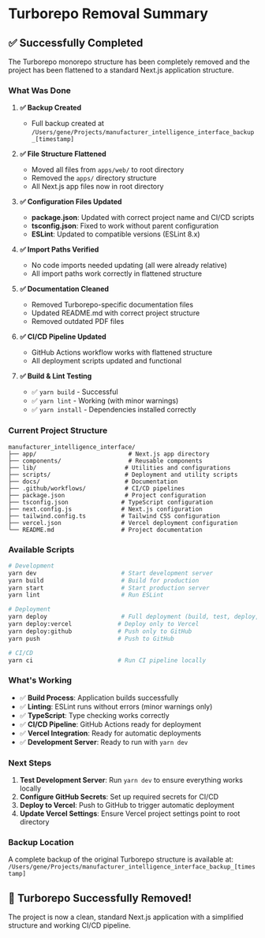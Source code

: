 # Turborepo Removal Summary

## ✅ Successfully Completed

The Turborepo monorepo structure has been completely removed and the project has been flattened to a standard Next.js application structure.

### What Was Done

1. **✅ Backup Created**
   - Full backup created at `/Users/gene/Projects/manufacturer_intelligence_interface_backup_[timestamp]`

2. **✅ File Structure Flattened**
   - Moved all files from `apps/web/` to root directory
   - Removed the `apps/` directory structure
   - All Next.js app files now in root directory

3. **✅ Configuration Files Updated**
   - **package.json**: Updated with correct project name and CI/CD scripts
   - **tsconfig.json**: Fixed to work without parent configuration
   - **ESLint**: Updated to compatible versions (ESLint 8.x)

4. **✅ Import Paths Verified**
   - No code imports needed updating (all were already relative)
   - All import paths work correctly in flattened structure

5. **✅ Documentation Cleaned**
   - Removed Turborepo-specific documentation files
   - Updated README.md with correct project structure
   - Removed outdated PDF files

6. **✅ CI/CD Pipeline Updated**
   - GitHub Actions workflow works with flattened structure
   - All deployment scripts updated and functional

7. **✅ Build & Lint Testing**
   - ✅ `yarn build` - Successful
   - ✅ `yarn lint` - Working (with minor warnings)
   - ✅ `yarn install` - Dependencies installed correctly

### Current Project Structure

```
manufacturer_intelligence_interface/
├── app/                          # Next.js app directory
├── components/                   # Reusable components
├── lib/                         # Utilities and configurations
├── scripts/                     # Deployment and utility scripts
├── docs/                        # Documentation
├── .github/workflows/           # CI/CD pipelines
├── package.json                 # Project configuration
├── tsconfig.json               # TypeScript configuration
├── next.config.js              # Next.js configuration
├── tailwind.config.ts          # Tailwind CSS configuration
├── vercel.json                 # Vercel deployment configuration
└── README.md                   # Project documentation
```

### Available Scripts

```bash
# Development
yarn dev                        # Start development server
yarn build                      # Build for production
yarn start                      # Start production server
yarn lint                       # Run ESLint

# Deployment
yarn deploy                     # Full deployment (build, test, deploy, push)
yarn deploy:vercel             # Deploy only to Vercel
yarn deploy:github             # Push only to GitHub
yarn push                      # Push to GitHub

# CI/CD
yarn ci                        # Run CI pipeline locally
```

### What's Working

- ✅ **Build Process**: Application builds successfully
- ✅ **Linting**: ESLint runs without errors (minor warnings only)
- ✅ **TypeScript**: Type checking works correctly
- ✅ **CI/CD Pipeline**: GitHub Actions ready for deployment
- ✅ **Vercel Integration**: Ready for automatic deployments
- ✅ **Development Server**: Ready to run with `yarn dev`

### Next Steps

1. **Test Development Server**: Run `yarn dev` to ensure everything works locally
2. **Configure GitHub Secrets**: Set up required secrets for CI/CD
3. **Deploy to Vercel**: Push to GitHub to trigger automatic deployment
4. **Update Vercel Settings**: Ensure Vercel project settings point to root directory

### Backup Location

A complete backup of the original Turborepo structure is available at:
`/Users/gene/Projects/manufacturer_intelligence_interface_backup_[timestamp]`

## 🎉 Turborepo Successfully Removed!

The project is now a clean, standard Next.js application with a simplified structure and working CI/CD pipeline.

